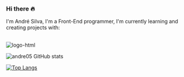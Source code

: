 ### Hi there :fire:

I'm André Silva, I'm a Front-End programmer, I'm currently learning and creating projects with:
<br>
<br>

<img src="https://img.shields.io/badge/HTML5-E34F26?style=for-the-badge&logo=html5&logoColor=white" alt="logo-html">
<img src="https://img.shields.io/badge/CSS3-1572B6?style=for-the-badge&logo=css3&logoColor=white" alt="">



![andre05 GitHub stats](https://github-readme-stats.vercel.app/api?username=andresilva05&show_icons=true&theme=radical) <br>


[![Top Langs](https://github-readme-stats.vercel.app/api/top-langs/?username=andresilva05)](https://github.com/anuraghazra/github-readme-stats)
